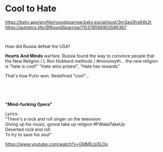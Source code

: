 # Cool to Hate

https://bsky.app/profile/roundsparrow.bsky.social/post/3m3ag3hs64k2t     
https://autistics.life/@RoundSparrow/115378566903586367

&nbsp;

How did Russia defeat the USA?

**Hearts And Minds** warfare. Russia found the way to convince people that the New Religion / L Ron Hubbard methods / #monomyth... the new religion is "hate is cool!" "Hate wins prizes!", "Hate has rewards"

That's how Putin won. Redefined "cool"...

&nbsp;

&nbsp;

**"Mind-fucking Opera"**

Lyrics:     
"There's a rock and roll singer on the television      
Giving up his music, gonna take up religion  #FWakeTakeUp    
Deserted rock and roll   
To try to save his soul"   

https://www.youtube.com/watch?v=GMMILbi3LOo
